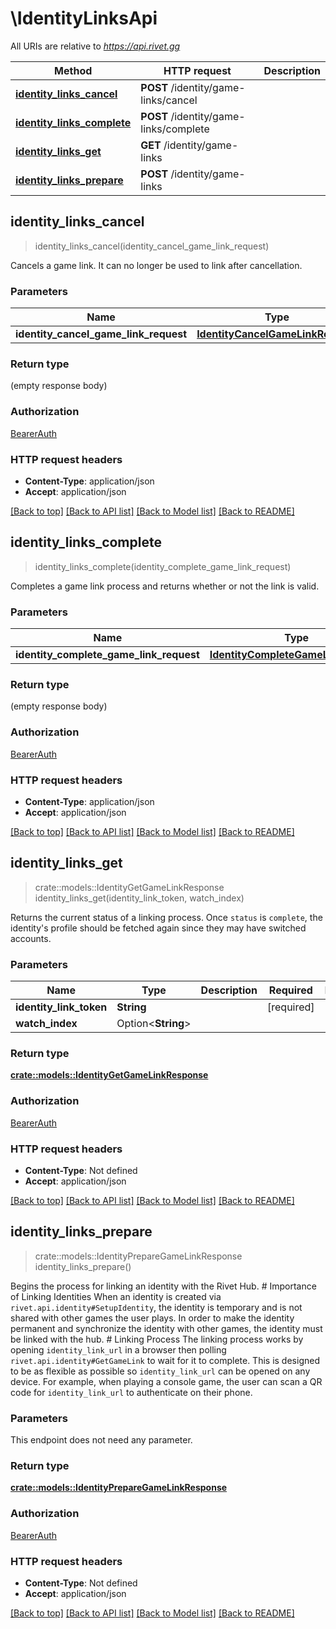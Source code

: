 # \IdentityLinksApi

All URIs are relative to *https://api.rivet.gg*

Method | HTTP request | Description
------------- | ------------- | -------------
[**identity_links_cancel**](IdentityLinksApi.md#identity_links_cancel) | **POST** /identity/game-links/cancel | 
[**identity_links_complete**](IdentityLinksApi.md#identity_links_complete) | **POST** /identity/game-links/complete | 
[**identity_links_get**](IdentityLinksApi.md#identity_links_get) | **GET** /identity/game-links | 
[**identity_links_prepare**](IdentityLinksApi.md#identity_links_prepare) | **POST** /identity/game-links | 



## identity_links_cancel

> identity_links_cancel(identity_cancel_game_link_request)


Cancels a game link. It can no longer be used to link after cancellation.

### Parameters


Name | Type | Description  | Required | Notes
------------- | ------------- | ------------- | ------------- | -------------
**identity_cancel_game_link_request** | [**IdentityCancelGameLinkRequest**](IdentityCancelGameLinkRequest.md) |  | [required] |

### Return type

 (empty response body)

### Authorization

[BearerAuth](../README.md#BearerAuth)

### HTTP request headers

- **Content-Type**: application/json
- **Accept**: application/json

[[Back to top]](#) [[Back to API list]](../README.md#documentation-for-api-endpoints) [[Back to Model list]](../README.md#documentation-for-models) [[Back to README]](../README.md)


## identity_links_complete

> identity_links_complete(identity_complete_game_link_request)


Completes a game link process and returns whether or not the link is valid.

### Parameters


Name | Type | Description  | Required | Notes
------------- | ------------- | ------------- | ------------- | -------------
**identity_complete_game_link_request** | [**IdentityCompleteGameLinkRequest**](IdentityCompleteGameLinkRequest.md) |  | [required] |

### Return type

 (empty response body)

### Authorization

[BearerAuth](../README.md#BearerAuth)

### HTTP request headers

- **Content-Type**: application/json
- **Accept**: application/json

[[Back to top]](#) [[Back to API list]](../README.md#documentation-for-api-endpoints) [[Back to Model list]](../README.md#documentation-for-models) [[Back to README]](../README.md)


## identity_links_get

> crate::models::IdentityGetGameLinkResponse identity_links_get(identity_link_token, watch_index)


Returns the current status of a linking process. Once `status` is `complete`, the identity's profile should be fetched again since they may have switched accounts.

### Parameters


Name | Type | Description  | Required | Notes
------------- | ------------- | ------------- | ------------- | -------------
**identity_link_token** | **String** |  | [required] |
**watch_index** | Option<**String**> |  |  |

### Return type

[**crate::models::IdentityGetGameLinkResponse**](IdentityGetGameLinkResponse.md)

### Authorization

[BearerAuth](../README.md#BearerAuth)

### HTTP request headers

- **Content-Type**: Not defined
- **Accept**: application/json

[[Back to top]](#) [[Back to API list]](../README.md#documentation-for-api-endpoints) [[Back to Model list]](../README.md#documentation-for-models) [[Back to README]](../README.md)


## identity_links_prepare

> crate::models::IdentityPrepareGameLinkResponse identity_links_prepare()


Begins the process for linking an identity with the Rivet Hub.  # Importance of Linking Identities  When an identity is created via `rivet.api.identity#SetupIdentity`, the identity is temporary and is not shared with other games the user plays. In order to make the identity permanent and synchronize the identity with other games, the identity must be linked with the hub.  # Linking Process  The linking process works by opening `identity_link_url` in a browser then polling `rivet.api.identity#GetGameLink` to wait for it to complete. This is designed to be as flexible as possible so `identity_link_url` can be opened on any device. For example, when playing a console game, the user can scan a QR code for `identity_link_url` to authenticate on their phone.

### Parameters

This endpoint does not need any parameter.

### Return type

[**crate::models::IdentityPrepareGameLinkResponse**](IdentityPrepareGameLinkResponse.md)

### Authorization

[BearerAuth](../README.md#BearerAuth)

### HTTP request headers

- **Content-Type**: Not defined
- **Accept**: application/json

[[Back to top]](#) [[Back to API list]](../README.md#documentation-for-api-endpoints) [[Back to Model list]](../README.md#documentation-for-models) [[Back to README]](../README.md)

